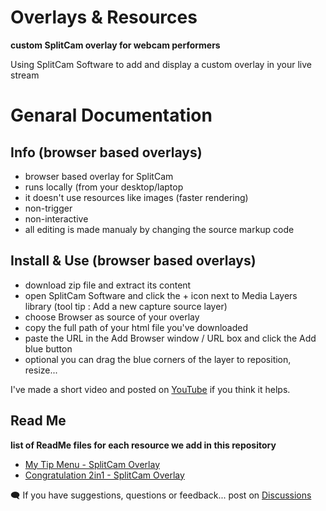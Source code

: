 # Overlays & Resources

**custom SplitCam overlay for webcam performers**

Using SplitCam Software to add and display a custom overlay in your live stream

# Genaral Documentation

## Info (browser based overlays)
 - browser based overlay for SplitCam
 - runs locally (from your desktop/laptop
 - it doesn't use resources like images (faster rendering)
 - non-trigger
 - non-interactive
 - all editing is made manualy by changing the source markup code

## Install & Use (browser based overlays)
 * download zip file and extract its content
 * open SplitCam Software and click the + icon next to Media Layers library (tool tip : Add a new capture source layer)
 * choose Browser as source of your overlay
 * copy the full path of your html file you've downloaded
 * paste the URL in the Add Browser window / URL box and click the Add blue button
 * optional you can drag the blue corners of the layer to reposition, resize...
 
I've made a short video and posted on [YouTube](https://www.youtube.com/watch?v=EGZOeD3CvBg) if you think it helps.


## Read Me

**list of ReadMe files for each resource we add in this repository**

 * [My Tip Menu - SplitCam Overlay](https://github.com/cssmfc/camgirl-splitcam/blob/main/demos/splitcam-mytipmenu-overlay/README.md)
 * [Congratulation 2in1 - SplitCam Overlay](https://github.com/cssmfc/camgirl-splitcam/blob/main/demos/congrats-overlay/README.md)



:left_speech_bubble: If you have suggestions, questions or feedback... post on [Discussions](https://github.com/cssmfc/camgirl-splitcam/discussions)
